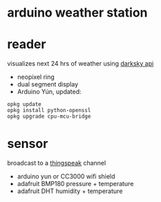 # arduino weather station

# reader

visualizes next 24 hrs of weather using [darksky api](https://developer.forecast.io/)

* neopixel ring
* dual segment display
* Arduino Yún, updated:

```
opkg update
opkg install python-openssl
opkg upgrade cpu-mcu-bridge
```

# sensor

broadcast to a [thingspeak](https://thingspeak.com/) channel 

* arduino yun or CC3000 wifi shield
* adafruit BMP180 pressure + temperature
* adafruit DHT humidity + temperature